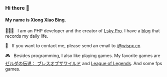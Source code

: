 ### Hi there 👋

#### My name is Xiong Xiao Bing.

👨🏻‍💻 &nbsp; I am an PHP developer and the creator of [Lsky Pro](https://github.com/wisp-x/lsky-pro). I have a [blog](https://xxb.im) that records my daily life.

📧 &nbsp; If you want to contact me, please send an email to i@wispx.cn

🎮 &nbsp; Besides programming, I also like playing games. My favorite games are [ゼルダの伝说： ブレスオブザワイルド](https://ja.wikipedia.org/wiki/%E3%82%BC%E3%83%AB%E3%83%80%E3%81%AE%E4%BC%9D%E8%AA%AC_%E3%83%96%E3%83%AC%E3%82%B9_%E3%82%AA%E3%83%96_%E3%82%B6_%E3%83%AF%E3%82%A4%E3%83%AB%E3%83%89) and [League of Legends](https://en.wikipedia.org/wiki/League_of_Legends). And some fps games.
